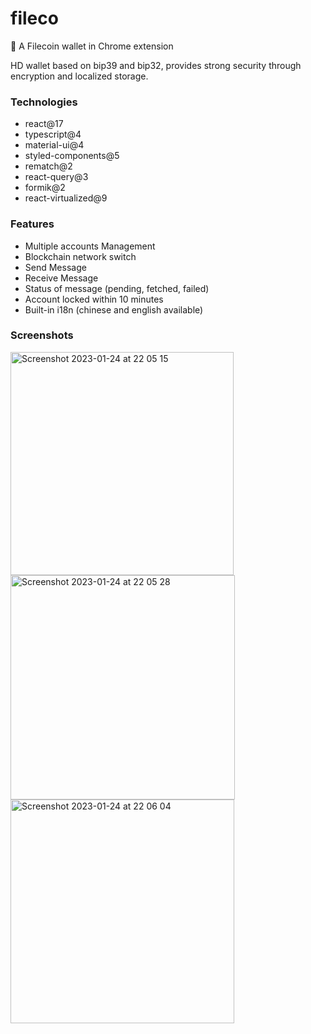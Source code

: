 # fileco
:money_with_wings: A Filecoin wallet in Chrome extension

HD wallet based on bip39 and bip32, provides strong security through encryption and localized storage.

### Technologies
- react@17
- typescript@4
- material-ui@4
- styled-components@5
- rematch@2
- react-query@3
- formik@2
- react-virtualized@9

### Features
- Multiple accounts Management
- Blockchain network switch
- Send Message
- Receive Message
- Status of message (pending, fetched, failed)
- Account locked within 10 minutes
- Built-in i18n (chinese and english available)

### Screenshots
<img width="357" alt="Screenshot 2023-01-24 at 22 05 15" src="https://user-images.githubusercontent.com/27190836/215155943-ae1cb55e-3ff4-4199-bed9-9afdf9d88195.png">
<img width="359" alt="Screenshot 2023-01-24 at 22 05 28" src="https://user-images.githubusercontent.com/27190836/215155948-cf788a79-b530-4fe0-b753-48ea8861ef01.png">
<img width="358" alt="Screenshot 2023-01-24 at 22 06 04" src="https://user-images.githubusercontent.com/27190836/215155954-ea22386c-eb50-481a-bf5a-39484675f59c.png">

